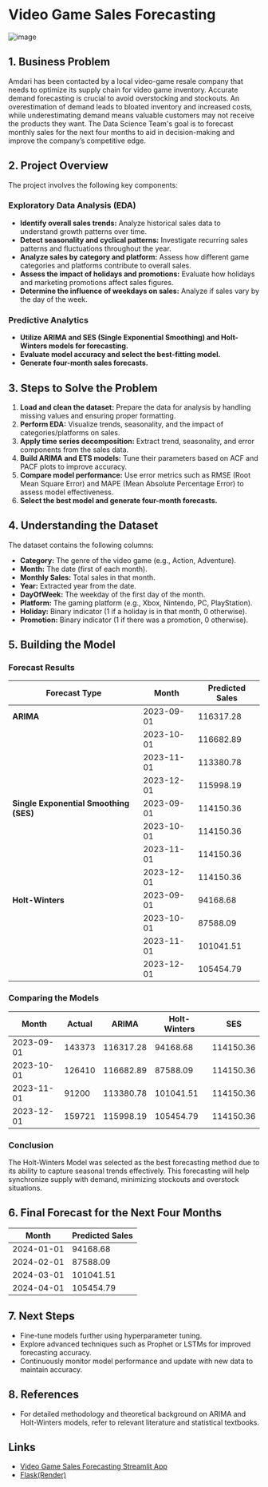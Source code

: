 # Video Game Sales Forecasting

![image](https://github.com/user-attachments/assets/65c0fda2-5ead-431a-b7fd-234fa46a35cb)

## 1. Business Problem
Amdari has been contacted by a local video-game resale company that needs to optimize its supply chain for video game inventory. Accurate demand forecasting is crucial to avoid overstocking and stockouts. An overestimation of demand leads to bloated inventory and increased costs, while underestimating demand means valuable customers may not receive the products they want. The Data Science Team's goal is to forecast monthly sales for the next four months to aid in decision-making and improve the company’s competitive edge.

## 2. Project Overview
The project involves the following key components:

### Exploratory Data Analysis (EDA)
- **Identify overall sales trends:** Analyze historical sales data to understand growth patterns over time.
- **Detect seasonality and cyclical patterns:** Investigate recurring sales patterns and fluctuations throughout the year.
- **Analyze sales by category and platform:** Assess how different game categories and platforms contribute to overall sales.
- **Assess the impact of holidays and promotions:** Evaluate how holidays and marketing promotions affect sales figures.
- **Determine the influence of weekdays on sales:** Analyze if sales vary by the day of the week.

### Predictive Analytics
- **Utilize ARIMA and SES (Single Exponential Smoothing) and Holt-Winters models for forecasting.**
- **Evaluate model accuracy and select the best-fitting model.**
- **Generate four-month sales forecasts.**

## 3. Steps to Solve the Problem
1. **Load and clean the dataset:** Prepare the data for analysis by handling missing values and ensuring proper formatting.
2. **Perform EDA:** Visualize trends, seasonality, and the impact of categories/platforms on sales.
3. **Apply time series decomposition:** Extract trend, seasonality, and error components from the sales data.
4. **Build ARIMA and ETS models:** Tune their parameters based on ACF and PACF plots to improve accuracy.
5. **Compare model performance:** Use error metrics such as RMSE (Root Mean Square Error) and MAPE (Mean Absolute Percentage Error) to assess model effectiveness.
6. **Select the best model and generate four-month forecasts.**

## 4. Understanding the Dataset
The dataset contains the following columns:
- **Category:** The genre of the video game (e.g., Action, Adventure).
- **Month:** The date (first of each month).
- **Monthly Sales:** Total sales in that month.
- **Year:** Extracted year from the date.
- **DayOfWeek:** The weekday of the first day of the month.
- **Platform:** The gaming platform (e.g., Xbox, Nintendo, PC, PlayStation).
- **Holiday:** Binary indicator (1 if a holiday is in that month, 0 otherwise).
- **Promotion:** Binary indicator (1 if there was a promotion, 0 otherwise).

## 5. Building the Model

### Forecast Results

| Forecast Type         | Month       | Predicted Sales |
|-----------------------|-------------|------------------|
| **ARIMA**             | 2023-09-01  | 116317.28        |
|                       | 2023-10-01  | 116682.89        |
|                       | 2023-11-01  | 113380.78        |
|                       | 2023-12-01  | 115998.19        |
| **Single Exponential Smoothing (SES)** | 2023-09-01  | 114150.36        |
|                       | 2023-10-01  | 114150.36        |
|                       | 2023-11-01  | 114150.36        |
|                       | 2023-12-01  | 114150.36        |
| **Holt-Winters**      | 2023-09-01  | 94168.68         |
|                       | 2023-10-01  | 87588.09         |
|                       | 2023-11-01  | 101041.51        |
|                       | 2023-12-01  | 105454.79        |

### Comparing the Models
| Month       | Actual  | ARIMA         | Holt-Winters  | SES          |
|-------------|---------|---------------|----------------|--------------|
| 2023-09-01  | 143373  | 116317.28     | 94168.68       | 114150.36    |
| 2023-10-01  | 126410  | 116682.89     | 87588.09       | 114150.36    |
| 2023-11-01  | 91200   | 113380.78     | 101041.51      | 114150.36    |
| 2023-12-01  | 159721  | 115998.19     | 105454.79      | 114150.36    |

### Conclusion
The Holt-Winters Model was selected as the best forecasting method due to its ability to capture seasonal trends effectively. This forecasting will help synchronize supply with demand, minimizing stockouts and overstock situations.

## 6. Final Forecast for the Next Four Months

| Month       | Predicted Sales |
|-------------|------------------|
| 2024-01-01  | 94168.68         |
| 2024-02-01  | 87588.09         |
| 2024-03-01  | 101041.51        |
| 2024-04-01  | 105454.79        |

## 7. Next Steps
- Fine-tune models further using hyperparameter tuning.
- Explore advanced techniques such as Prophet or LSTMs for improved forecasting accuracy.
- Continuously monitor model performance and update with new data to maintain accuracy.

## 8. References
- For detailed methodology and theoretical background on ARIMA and Holt-Winters models, refer to relevant literature and statistical textbooks.


## Links
- [Video Game Sales Forecasting Streamlit App](https://videogames-33.streamlit.app/)
- [Flask(Render)](https://video-games-4545.onrender.com/)
